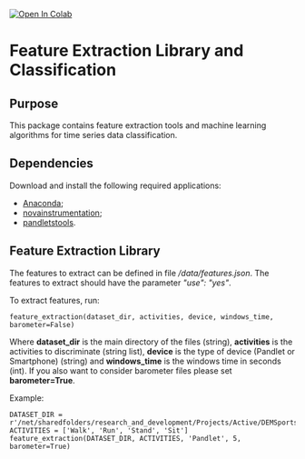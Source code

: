 [![Open In Colab](https://colab.research.google.com/assets/colab-badge.svg)](https://colab.research.google.com/github/TSFDlib/TSFEL/blob/master/HAR_Example.ipynb)

# Feature Extraction Library and Classification
## Purpose
This package contains feature extraction tools and machine learning algorithms for time series data classification.

## Dependencies
Download and install the following required applications:

- [Anaconda](https://store.continuum.io/cshop/anaconda/);
- [novainstrumentation](https://github.com/hgamboa/novainstrumentation);
- [pandletstools](https://bitbucket.fraunhofer.pt/projects/SAFESENSOR/repos/pandletstools/browse).

## Feature Extraction Library
The features to extract can be defined in file */data/features.json*. The features to extract should have the parameter *"use": "yes"*.

To extract features, run:

    feature_extraction(dataset_dir, activities, device, windows_time, barometer=False)

Where **dataset_dir** is the main directory of the files (string), **activities** is the activities to discriminate (string list), **device** is the type of device (Pandlet or Smartphone) (string) and **windows_time** is the windows time in seconds (int). If you also want to consider barometer files please set **barometer=True**.

Example:

    DATASET_DIR = r'/net/sharedfolders/research_and_development/Projects/Active/DEMSports/Acquisitions/Dataset/'
    ACTIVITIES = ['Walk', 'Run', 'Stand', 'Sit']
    feature_extraction(DATASET_DIR, ACTIVITIES, 'Pandlet', 5, barometer=True)
